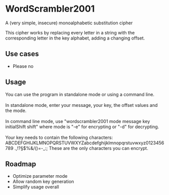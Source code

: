 # WordScrambler2001
A (very simple, insecure) monoalphabetic substitution cipher

This cipher works by replacing every letter in a string with the corresponding letter in the key alphabet, adding a changing offset.

## Use cases
- Please no

## Usage
You can use the program in standalone mode or using a command line.
<br><br>
In standalone mode, enter your message, your key, the offset values and the mode.
<br><br>
In command line mode, use "wordscrambler2001 mode message key initialShift shift" where mode is "-e" for encrypting or "-d" for decrypting.
<br><br>
Your key needs to contain the following characters: ABCDEFGHIJKLMNOPQRSTUVWXYZabcdefghijklmnopqrstuvwxyz0123456789 .,!?§$%&/()=-_:;
These are the only characters you can encrypt.

## Roadmap
- Optimize parameter mode
- Allow random key generation
- Simplify usage overall
